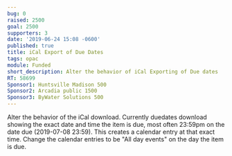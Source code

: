 ```yaml
---
bug: 0
raised: 2500
goal: 2500
supporters: 3
date: '2019-06-24 15:08 -0600'
published: true
title: iCal Export of Due Dates
tags: opac
module: Funded
short_description: Alter the behavior of iCal Exporting of Due dates
RT: 58699
Sponsor1: Huntsville Madison 500
Sponsor2: Arcadia public 1500
Sponsor3: ByWater Solutions 500
---
```



Alter the behavior of the iCal download.  Currently duedates download showing the exact date and time the item is due, most often 23:59pm on the date due (2019-07-08 23:59).  This creates a calendar entry at that exact time.  Change the calendar entries to be "All day events" on the day the item is due.
